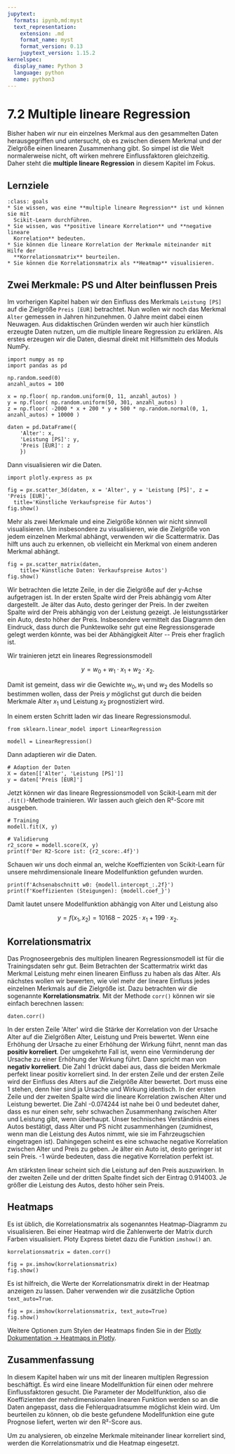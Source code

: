 ```yaml
---
jupytext:
  formats: ipynb,md:myst
  text_representation:
    extension: .md
    format_name: myst
    format_version: 0.13
    jupytext_version: 1.15.2
kernelspec:
  display_name: Python 3
  language: python
  name: python3
---
```


# 7.2 Multiple lineare Regression

Bisher haben wir nur ein einzelnes Merkmal aus den gesammelten Daten
herausgegriffen und untersucht, ob es zwischen diesem Merkmal und der Zielgröße
einen linearen Zusammenhang gibt. So simpel ist die Welt normalerweise nicht,
oft wirken mehrere Einflussfaktoren gleichzeitig. Daher steht die **multiple
lineare Regression** in diesem Kapitel im Fokus.


## Lernziele

```{admonition} Lernziele
:class: goals
* Sie wissen, was eine **multiple lineare Regression** ist und können sie mit
  Scikit-Learn durchführen.
* Sie wissen, was **positive lineare Korrelation** und **negative lineare
  Korrelation** bedeuten.
* Sie können die lineare Korrelation der Merkmale miteinander mit Hilfe der
  **Korrelationsmatrix** beurteilen.
* Sie können die Korrelationsmatrix als **Heatmap** visualisieren.
```


## Zwei Merkmale: PS und Alter beinflussen Preis

Im vorherigen Kapitel haben wir den Einfluss des Merkmals `Leistung [PS]` auf
die Zielgröße `Preis [EUR]` betrachtet. Nun wollen wir noch das Merkmal `Alter`
gemessen in Jahren hinzunehmen. 0 Jahre meint dabei einen Neuwagen. Aus
didaktischen Gründen werden wir auch hier künstlich erzeugte Daten nutzen, um
die multiple lineare Regression zu erklären. Als erstes erzeugen wir die Daten,
diesmal direkt mit Hilfsmitteln des Moduls NumPy.

```{code-cell} ipython3
import numpy as np 
import pandas as pd 

np.random.seed(0)
anzahl_autos = 100

x = np.floor( np.random.uniform(0, 11, anzahl_autos) )
y = np.floor( np.random.uniform(50, 301, anzahl_autos) )
z = np.floor( -2000 * x + 200 * y + 500 * np.random.normal(0, 1, anzahl_autos) + 10000 )

daten = pd.DataFrame({
    'Alter': x,
    'Leistung [PS]': y,
    'Preis [EUR]': z
    })
```

Dann visualisieren wir die Daten.

```{code-cell} ipython3
import plotly.express as px

fig = px.scatter_3d(daten, x = 'Alter', y = 'Leistung [PS]', z = 'Preis [EUR]',
  title='Künstliche Verkaufspreise für Autos')
fig.show()
```

Mehr als zwei Merkmale und eine Zielgröße können wir nicht sinnvoll
visualisieren. Um insbesondere zu visualisieren, wie die Zielgröße von jedem
einzelnen Merkmal abhängt, verwenden wir die Scattermatrix. Das hilft uns auch
zu erkennen, ob vielleicht ein Merkmal von einem anderen Merkmal abhängt.

```{code-cell} ipython3
fig = px.scatter_matrix(daten,
    title='Künstliche Daten: Verkaufspreise Autos')
fig.show()
```

Wir betrachten die letzte Zeile, in der die Zielgröße auf der y-Achse
aufgetragen ist. In der ersten Spalte wird der Preis abhängig vom Alter
dargestellt. Je älter das Auto, desto geringer der Preis. In der zweiten Spalte
wird der Preis abhängig von der Leistung gezeigt. Je leistungsstärker ein Auto,
desto höher der Preis. Insbesondere vermittelt das Diagramm den Eindruck, dass
durch die Punktewolke sehr gut eine Regressionsgerade gelegt werden könnte, was
bei der Abhängigkeit Alter -- Preis eher fraglich ist.

Wir trainieren jetzt ein lineares Regressionsmodell

$$y = w_0 + w_1 \cdot x_1 + w_2 \cdot x_2.$$

Damit ist gemeint, dass wir die Gewichte $w_0, w_1$ und $w_2$ des Modells so
bestimmen wollen, dass der Preis $y$ möglichst gut durch die beiden Merkmale
Alter $x_1$ und Leistung $x_2$ prognostiziert wird.

In einem ersten Schritt laden wir das lineare Regressionsmodul.

```{code-cell} ipython3
from sklearn.linear_model import LinearRegression

modell = LinearRegression()
```

Dann adaptieren wir die Daten. 

```{code-cell} ipython3
# Adaption der Daten
X = daten[['Alter', 'Leistung [PS]']]
y = daten['Preis [EUR]']
```

Jetzt können wir das lineare Regressionsmodell von Scikit-Learn mit der
`.fit()`-Methode trainieren. Wir lassen auch gleich den R²-Score mit ausgeben.

```{code-cell} ipython3
# Training
modell.fit(X, y)

# Validierung
r2_score = modell.score(X, y)
print(f'Der R2-Score ist: {r2_score:.4f}')
```

Schauen wir uns doch einmal an, welche Koeffizienten von Scikit-Learn für unsere
mehrdimensionale lineare Modellfunktion gefunden wurden.

```{code-cell} ipython3
print(f'Achsenabschnitt w0: {modell.intercept_:.2f}')
print(f'Koeffizienten (Steigungen): {modell.coef_}')
```

Damit lautet unsere Modellfunktion abhängig von Alter und Leistung also

$$y = f(x_1, x_2) = 10168 -2025\cdot x_1 + 199\cdot x_2.$$


## Korrelationsmatrix

Das Prognoseergebnis des multiplen linearen Regressionsmodell ist für die
Trainingsdaten sehr gut. Beim Betrachten der Scattermatrix wirkt das Merkmal
Leistung mehr einen linearen Einfluss zu haben als das Alter. Als nächstes
wollen wir bewerten, wie viel mehr der lineare Einfluss jedes einzelnen Merkmals
auf die Zielgröße ist. Dazu betrachten wir die sogenannte
**Korrelationsmatrix**. Mit der Methode `corr()` können wir sie einfach
berechnen lassen:

```{code-cell} ipython3
daten.corr()
```

In der ersten Zeile 'Alter' wird die Stärke der Korrelation von der Ursache
Alter auf die Zielgrößen Alter, Leistung und Preis bewertet. Wenn eine Erhöhung
der Ursache zu einer Erhöhung der Wirkung führt, nennt man das **positiv
korreliert**. Der umgekehrte Fall ist, wenn eine Verminderung der Ursache zu
einer Erhöhung der Wirkung führt. Dann spricht man von **negativ korreliert**.
Die Zahl 1 drückt dabei aus, dass die beiden Merkmale perfekt linear positiv
korreliert sind. In der ersten Zeile und der ersten Zeile wird der Einfluss des
Alters auf die Zielgröße Alter bewertet. Dort muss eine 1 stehen, denn hier sind
ja Ursache und Wirkung identisch. In der ersten Zeile und der zweiten Spalte
wird die lineare Korrelation zwischen Alter und Leistung bewertet. Die Zahl
-0.074244 ist nahe bei 0 und bedeutet daher, dass es nur einen sehr, sehr
schwachen Zusammenhang zwischen Alter und Leistung gibt, wenn überhaupt. Unser
technisches Verständnis eines Autos bestätigt, dass Alter und PS nicht
zusammenhängen (zumidnest, wenn man die Leistung des Autos nimmt, wie sie im
Fahrzeugschien eingetragen ist). Dahingegen scheint es eine schwache negative
Korrelation zwischen Alter und Preis zu geben. Je älter ein Auto ist, desto
geringer ist sein Preis. -1 würde bedeuten, dass die negative Korrelation
perfekt ist.

Am stärksten linear scheint sich die Leistung auf den Preis auszuwirken. In der
zweiten Zeile und der dritten Spalte findet sich der Eintrag 0.914003. Je größer
die Leistung des Autos, desto höher sein Preis.


## Heatmaps

Es ist üblich, die Korrelationsmatrix als sogenanntes Heatmap-Diagramm zu
visualisieren. Bei einer Heatmap wird die Zahlenwerte der Matrix durch Farben
visualisiert. Ploty Express bietet dazu die Funktion `imshow()` an.

```{code-cell} ipython3
korrelationsmatrix = daten.corr()

fig = px.imshow(korrelationsmatrix)
fig.show()
```

Es ist hilfreich, die Werte der Korrelationsmatrix direkt in der Heatmap
anzeigen zu lassen. Daher verwenden wir die zusätzliche Option `text_auto=True`.

```{code-cell} ipython3
fig = px.imshow(korrelationsmatrix, text_auto=True)
fig.show()
```

Weitere Optionen zum Stylen der Heatmaps finden Sie in der [Plotly Dokumentation
→ Heatmaps in Plotly](https://plotly.com/python/heatmaps/).


## Zusammenfassung

In diesem Kapitel haben wir uns mit der linearen multiplen Regression
beschäftigt. Es wird eine lineare Modellfunktion für einen oder mehrere
Einflussfaktoren gesucht. Die Parameter der Modellfunktion, also die
Koeffizienten der mehrdimensionalen linearen Funktion werden so an die Daten
angepasst, dass die Fehlerquadratsumme möglichst klein wird. Um beurteilen zu
können, ob die beste gefundene Modellfunktion eine gute Prognose liefert, werten
wir den R²-Score aus.

Um zu analysieren, ob einzelne Merkmale miteinander linear korreliert sind,
werden die Korrelationsmatrix und die Heatmap eingesetzt.
